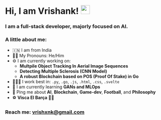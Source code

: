 # Hi, I am Vrishank! <img src="https://github.com/TheDudeThatCode/TheDudeThatCode/blob/master/Assets/Hi.gif" width="29px">
### I am a full-stack developer, majorly focused on AI. 

### A little about me:
- 🇮🇳  I am from India
- 👦🏻  My Pronouns: He/Him
- ⚙️  I am currently working on:
  *  **Multpile Object Tracking In Aerial Image Sequences**
  *  **Detecting Multiple Sclerosis (CNN Model)**
  *  **A robust Blockchain based on POS (Proof Of Stake) in Go**
- 🧑🏻‍💻  I work best in: `.py`, `.go`, `.js`, `.html`, `.css`, `.svelte`
- 🌱  I am currently learning **GANs and MLOps**
- 💬  Ping me about **AI**, **Blockchain**, **Game-dev**, **Football**, and **Philosophy**
- ⚽️  **Visca El Barça** 🔵🔴

### Reach me: vrishxnk@gmail.com

